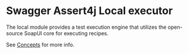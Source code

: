 # Swagger Assert4j Local executor

The local module provides a test execution engine that utilizes the open-source SoapUI core for executing
recipes.

See [Concepts](../../CONCEPTS.md#local_execution) for more info.